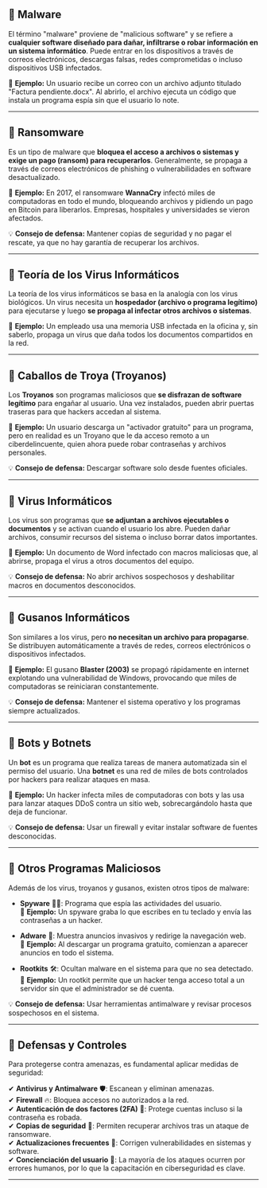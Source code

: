 ## 🔹 **Malware**

El término "malware" proviene de "malicious software" y se refiere a **cualquier software diseñado para dañar, infiltrarse o robar información en un sistema informático**. Puede entrar en los dispositivos a través de correos electrónicos, descargas falsas, redes comprometidas o incluso dispositivos USB infectados.

🔹 **Ejemplo:** Un usuario recibe un correo con un archivo adjunto titulado "Factura pendiente.docx". Al abrirlo, el archivo ejecuta un código que instala un programa espía sin que el usuario lo note.

---

## 🔹 **Ransomware**

Es un tipo de malware que **bloquea el acceso a archivos o sistemas y exige un pago (ransom) para recuperarlos**. Generalmente, se propaga a través de correos electrónicos de phishing o vulnerabilidades en software desactualizado.

🔹 **Ejemplo:** En 2017, el ransomware **WannaCry** infectó miles de computadoras en todo el mundo, bloqueando archivos y pidiendo un pago en Bitcoin para liberarlos. Empresas, hospitales y universidades se vieron afectados.

💡 **Consejo de defensa:** Mantener copias de seguridad y no pagar el rescate, ya que no hay garantía de recuperar los archivos.

---

## 🔹 **Teoría de los Virus Informáticos**

La teoría de los virus informáticos se basa en la analogía con los virus biológicos. Un virus necesita un **hospedador (archivo o programa legítimo)** para ejecutarse y luego **se propaga al infectar otros archivos o sistemas**.

🔹 **Ejemplo:** Un empleado usa una memoria USB infectada en la oficina y, sin saberlo, propaga un virus que daña todos los documentos compartidos en la red.

---

## 🔹 **Caballos de Troya (Troyanos)**

Los **Troyanos** son programas maliciosos que **se disfrazan de software legítimo** para engañar al usuario. Una vez instalados, pueden abrir puertas traseras para que hackers accedan al sistema.

🔹 **Ejemplo:** Un usuario descarga un "activador gratuito" para un programa, pero en realidad es un Troyano que le da acceso remoto a un ciberdelincuente, quien ahora puede robar contraseñas y archivos personales.

💡 **Consejo de defensa:** Descargar software solo desde fuentes oficiales.

---

## 🔹 **Virus Informáticos**

Los virus son programas que **se adjuntan a archivos ejecutables o documentos** y se activan cuando el usuario los abre. Pueden dañar archivos, consumir recursos del sistema o incluso borrar datos importantes.

🔹 **Ejemplo:** Un documento de Word infectado con macros maliciosas que, al abrirse, propaga el virus a otros documentos del equipo.

💡 **Consejo de defensa:** No abrir archivos sospechosos y deshabilitar macros en documentos desconocidos.

---

## 🔹 **Gusanos Informáticos**

Son similares a los virus, pero **no necesitan un archivo para propagarse**. Se distribuyen automáticamente a través de redes, correos electrónicos o dispositivos infectados.

🔹 **Ejemplo:** El gusano **Blaster (2003)** se propagó rápidamente en internet explotando una vulnerabilidad de Windows, provocando que miles de computadoras se reiniciaran constantemente.

💡 **Consejo de defensa:** Mantener el sistema operativo y los programas siempre actualizados.

---

## 🔹 **Bots y Botnets**

Un **bot** es un programa que realiza tareas de manera automatizada sin el permiso del usuario. Una **botnet** es una red de miles de bots controlados por hackers para realizar ataques en masa.

🔹 **Ejemplo:** Un hacker infecta miles de computadoras con bots y las usa para lanzar ataques DDoS contra un sitio web, sobrecargándolo hasta que deja de funcionar.

💡 **Consejo de defensa:** Usar un firewall y evitar instalar software de fuentes desconocidas.

---

## 🔹 **Otros Programas Maliciosos**

Además de los virus, troyanos y gusanos, existen otros tipos de malware:

- **Spyware** 🕵️‍♂️: Programa que espía las actividades del usuario.  
    🔹 **Ejemplo:** Un spyware graba lo que escribes en tu teclado y envía las contraseñas a un hacker.
    
- **Adware** 📢: Muestra anuncios invasivos y redirige la navegación web.  
    🔹 **Ejemplo:** Al descargar un programa gratuito, comienzan a aparecer anuncios en todo el sistema.
    
- **Rootkits** 🛠: Ocultan malware en el sistema para que no sea detectado.  
    🔹 **Ejemplo:** Un rootkit permite que un hacker tenga acceso total a un servidor sin que el administrador se dé cuenta.
    

💡 **Consejo de defensa:** Usar herramientas antimalware y revisar procesos sospechosos en el sistema.

---
## 🔹 **Defensas y Controles**

Para protegerse contra amenazas, es fundamental aplicar medidas de seguridad:

✔ **Antivirus y Antimalware** 🛡️: Escanean y eliminan amenazas.  
✔ **Firewall** 🔥: Bloquea accesos no autorizados a la red.  
✔ **Autenticación de dos factores (2FA)** 🔑: Protege cuentas incluso si la contraseña es robada.  
✔ **Copias de seguridad** 📀: Permiten recuperar archivos tras un ataque de ransomware.  
✔ **Actualizaciones frecuentes** 🔄: Corrigen vulnerabilidades en sistemas y software.  
✔ **Concienciación del usuario** 🧠: La mayoría de los ataques ocurren por errores humanos, por lo que la capacitación en ciberseguridad es clave.

---
